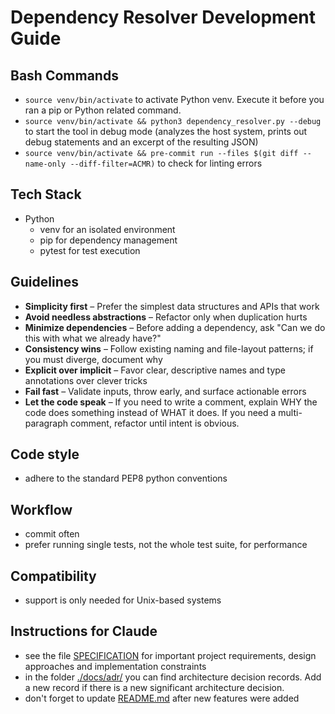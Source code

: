 # Dependency Resolver Development Guide

## Bash Commands

- `source venv/bin/activate` to activate Python venv. Execute it before you ran a pip or Python related command.
- `source venv/bin/activate && python3 dependency_resolver.py --debug` to start the tool in debug mode (analyzes the host system, prints out debug statements and an excerpt of the resulting JSON)
- `source venv/bin/activate && pre-commit run --files $(git diff --name-only --diff-filter=ACMR)` to check for linting errors

## Tech Stack

- Python
  - venv for an isolated environment
  - pip for dependency management
  - pytest for test execution

## Guidelines

- **Simplicity first** – Prefer the simplest data structures and APIs that work
- **Avoid needless abstractions** – Refactor only when duplication hurts
- **Minimize dependencies** – Before adding a dependency, ask "Can we do this with what we already have?"
- **Consistency wins** – Follow existing naming and file-layout patterns; if you must diverge, document why
- **Explicit over implicit** – Favor clear, descriptive names and type annotations over clever tricks
- **Fail fast** – Validate inputs, throw early, and surface actionable errors
- **Let the code speak** – If you need to write a comment, explain WHY the code does something instead of WHAT it does. If you need a multi-paragraph comment, refactor until intent is obvious.

## Code style

- adhere to the standard PEP8 python conventions

## Workflow

- commit often
- prefer running single tests, not the whole test suite, for performance

## Compatibility

- support is only needed for Unix-based systems

## Instructions for Claude

- see the file [SPECIFICATION](./SPECIFICATION.md) for important project requirements, design approaches and implementation constraints
- in the folder [./docs/adr/](./docs/adr/) you can find architecture decision records. Add a new record if there is a new significant architecture decision.
- don't forget to update [README.md](./README.md) after new features were added
